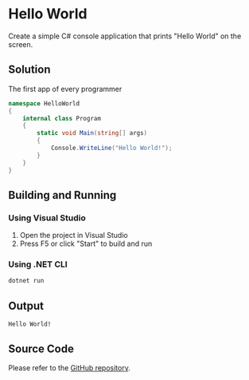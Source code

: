 # Hello World

Create a simple C# console application that prints "Hello World" on the screen.

## Solution

The first app of every programmer

```cs
namespace HelloWorld
{
    internal class Program
    {
        static void Main(string[] args)
        {
            Console.WriteLine("Hello World!");
        }
    }
}

```

## Building and Running

### Using Visual Studio

1. Open the project in Visual Studio
2. Press F5 or click "Start" to build and run

### Using .NET CLI

```bash
dotnet run
```

## Output

```
Hello World!
```

## Source Code

Please refer to the [GitHub repository](https://github.com/musicvano/Tutorials/tree/main/HelloWorld).
